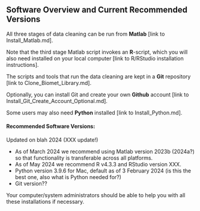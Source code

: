 ## Software Overview and Current Recommended Versions

All three stages of data cleaning can be run from **Matlab** [link to Install_Matlab.md]. 

Note that the third stage Matlab script invokes an **R**-script, which you will also need installed on your local computer [link to R/RStudio installation instructions]. 

The scripts and tools that run the data cleaning are kept in a **Git** repository [link to Clone_Biomet_Library.md]. 

Optionally, you can install Git and create your own **Github** account [link to Install_Git_Create_Account_Optional.md]. 

Some users may also need **Python** installed [link to Install_Python.md].

#### Recommended Software Versions:

Updated on blah 2024 (XXX update!)

* As of March 2024 we recommend using Matlab version 2023b (2024a?) so that functionality is transferable across all platforms. 
* As of May 2024 we recommend R v4.3.3 and RStudio version XXX.
* Python version 3.9.6 for Mac, default as of 3 February 2024 (is this the best one, also what is Python needed for?)
* Git version??

Your computer/system administrators should be able to help you with all these installations if necessary. 

